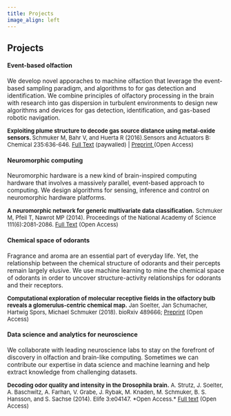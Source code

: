 ```yaml
---
title: Projects
image_align: left
---
```


## Projects

#### Event-based olfaction

We develop novel apporaches to machine olfaction that leverage the event-based sampling paradigm, and algorithms to for gas detection and identification. We combine principles of olfactory processing in the brain with research into gas dispersion in turbulent environments to design new algorithms and devices for gas detection, identification, and gas-based robotic navigation.

<p style="font-size: small"><b>Exploiting plume structure to decode gas source distance using metal-oxide sensors. </b>
Schmuker M, Bahr V, and Huerta R (2016).Sensors and Actuators B: Chemical 235:636-646.
<a href="https://doi.org/10.1016/j.snb.2016.05.098"> Full Text</a> (paywalled) | <a href="https://arxiv.org/abs/1602.01815"> Preprint </a> (Open Access)</p>

#### Neuromorphic computing 

Neuromorphic hardware is a new kind of brain-inspired computing hardware that involves a massively parallel, event-based approach to computing. We design algorithms for sensing, inference and control on neuromorphic hardware platforms. 

<p style="font-size: small;"><b>A neuromorphic network for generic multivariate data classification.</b>
Schmuker M, Pfeil T, Nawrot MP (2014).
Proceedings of the National Academy of Science 111(6):2081-2086. <a href="https://www.pnas.org/content/111/6/2081">Full Text</a> (Open Access) </p>

#### Chemical space of odorants

Fragrance and aroma are an essential part of everyday life. Yet, the relationship between the chemical structure of odorants and their percepts remain largely elusive. We use machine learning to mine the chemical space of odorants in order to uncover structure-activity relationships for odorants and their receptors. 

<p style="font-size: small;"><b> Computational exploration of molecular receptive fields in the olfactory bulb reveals a glomerulus-centric chemical map.</b>
Jan Soelter, Jan Schumacher, Hartwig Spors, Michael Schmuker (2018).
bioRxiv 489666; <a href="https://doi.org/10.1101/489666">Preprint</a> (Open Access) </p>

#### Data science and analytics for neuroscience

We collaborate with leading neuroscience labs to stay on the forefront of discovery in olfaction and brain-like computing. Sometimes we can contribute our expertise in data science and machine learning and help extract knowledge from challenging datasets.  

<p style="font-size: small;"><b>Decoding odor quality and intensity in the Drosophila brain.</b>
A. Strutz, J. Soelter, A. Baschwitz, A. Farhan, V. Grabe, J. Rybak, M. Knaden, M. Schmuker, B. S. Hansson, and S. Sachse (2014).
Elife 3:e04147. *Open Access.* <a href="http://elifesciences.org/content/3/e04147">Full text</a> (Open Access) </p>